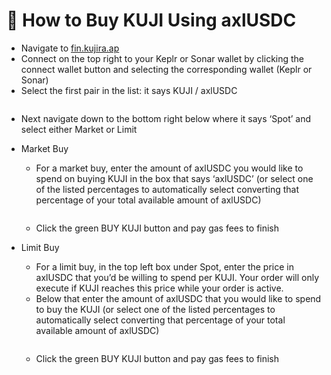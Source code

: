 # 📰 How to Buy KUJI Using axlUSDC

* Navigate to [fin.kujira.ap](https://fin.kujira.app/)
* Connect on the top right to your Keplr or Sonar wallet by clicking the connect wallet button and selecting the corresponding wallet (Keplr or Sonar)
* Select the first pair in the list: it says KUJI / axlUSDC

<figure><img src="https://lh5.googleusercontent.com/PC20fBsrmQrO-Mj2QAzbHXPP2Ub586uP6UCMht4PheCmuHg6dXeWdJDSD16WA0YL7lmueZ1tXgDF6sYoeE0bQuKyqpyV3Uo3wO1PRliLPCVJ9U1LXzBvZ8QxMvI78TiGi1V4hCQreztyKuX9qXotv9A" alt=""><figcaption></figcaption></figure>

* Next navigate down to the bottom right below where it says ‘Spot’ and select either Market or Limit
*   Market Buy

    * For a market buy, enter the amount of axlUSDC you would like to spend on buying KUJI in the box that says ‘axlUSDC’ (or select one of the listed percentages to automatically select converting that percentage of your total available amount of axlUSDC)

    <figure><img src="https://lh4.googleusercontent.com/Rf8SXUcbW1zgPMLqRR0ZxT5y4bQDsDHqzVvOkt0XfjBRtDI-BWevLXs7j7UbdownYJfZM9VHRb1BvEsVLxCMr-zd2lB1tHfRb8evoh7IRpWDZat1L1zuOA12zPZDgTdfrI_OgRargH_wOOUMO5H4iQc" alt=""><figcaption></figcaption></figure>

    * Click the green BUY KUJI button and pay gas fees to finish
*   Limit Buy

    * For a limit buy, in the top left box under Spot, enter the price in axlUSDC that you’d be willing to spend per KUJI. Your order will only execute if KUJI reaches this price while your order is active.
    * Below that enter the amount of axlUSDC that you would like to spend to buy the KUJI (or select one of the listed percentages to automatically select converting that percentage of your total available amount of axlUSDC)

    <figure><img src="https://lh5.googleusercontent.com/_sc-gHFJ5FSSGRDL9K1doSuAoQ_iLtNJ5_w7kx6d7FnbcUdK_9ps9QhwfVEkrhdmkJ558eb8vo-HHQHO67DS9V_rL5qF-ogAjI-3LVOCJPkrWPSusDquQEYVoDUCP6Ht-otTBwGcQJ-WJxtIPj4vkFs" alt=""><figcaption></figcaption></figure>

    * Click the green BUY KUJI button and pay gas fees to finish
